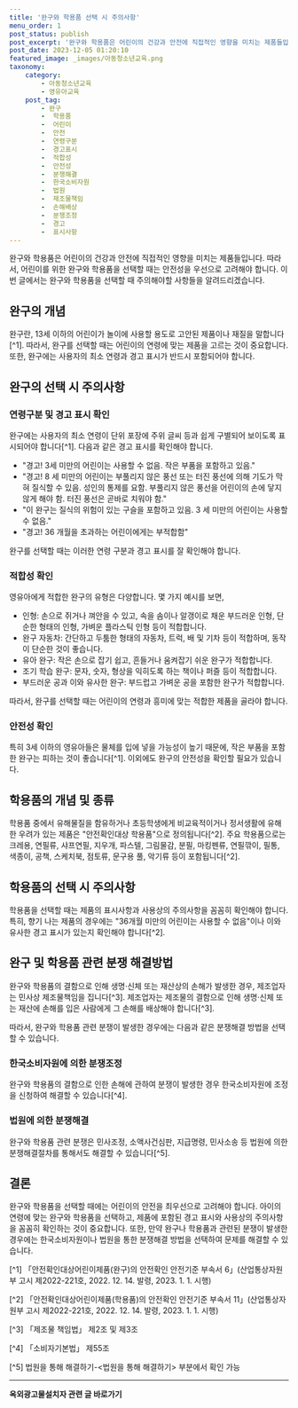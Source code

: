 ```yaml
---
title: '완구와 학용품 선택 시 주의사항'
menu_order: 1
post_status: publish
post_excerpt: '완구와 학용품은 어린이의 건강과 안전에 직접적인 영향을 미치는 제품들입니다. 따라서, 어린이를 위한 완구와 학용품을 선택할 때는 안전성을 우선으로 고려해야 합니다. 이번 글에서는 완구와 학용품을 선택할 때 주의해야할 사항들을 알려드리겠습니다.'
post_date: 2023-12-05 01:20:10
featured_image: _images/아동청소년교육.png
taxonomy:
    category:
        - 아동청소년교육
        - 영유아교육
    post_tag:
        - 완구
        -  학용품
        -  어린이
        -  안전
        -  연령구분
        -  경고표시
        -  적합성
        -  안전성
        -  분쟁해결
        -  한국소비자원
        -  법원
        -  제조물책임
        -  손해배상
        -  분쟁조정
        -  경고
        -  표시사항
---
```



완구와 학용품은 어린이의 건강과 안전에 직접적인 영향을 미치는 제품들입니다. 따라서, 어린이를 위한 완구와 학용품을 선택할 때는 안전성을 우선으로 고려해야 합니다. 이번 글에서는 완구와 학용품을 선택할 때 주의해야할 사항들을 알려드리겠습니다.

## 완구의 개념

완구란, 13세 이하의 어린이가 놀이에 사용할 용도로 고안된 제품이나 재질을 말합니다[^1]. 따라서, 완구를 선택할 때는 어린이의 연령에 맞는 제품을 고르는 것이 중요합니다. 또한, 완구에는 사용자의 최소 연령과 경고 표시가 반드시 포함되어야 합니다.

## 완구의 선택 시 주의사항

### 연령구분 및 경고 표시 확인

완구에는 사용자의 최소 연령이 단위 포장에 주위 글씨 등과 쉽게 구별되어 보이도록 표시되어야 합니다[^1]. 다음과 같은 경고 표시를 확인해야 합니다.

- "경고! 3세 미만의 어린이는 사용할 수 없음. 작은 부품을 포함하고 있음."
- "경고! 8 세 미만의 어린이는 부풀리지 않은 풍선 또는 터진 풍선에 의해 기도가 막혀 질식할 수 있음. 성인의 통제를 요함. 부풀리지 않은 풍선을 어린이의 손에 닿지 않게 해야 함. 터진 풍선은 곧바로 치워야 함."
- "이 완구는 질식의 위험이 있는 구슬을 포함하고 있음. 3 세 미만의 어린이는 사용할 수 없음."
- "경고! 36 개월을 초과하는 어린이에게는 부적합함"

완구를 선택할 때는 이러한 연령 구분과 경고 표시를 잘 확인해야 합니다.

### 적합성 확인

영유아에게 적합한 완구의 유형은 다양합니다. 몇 가지 예시를 보면,

- 인형: 손으로 쥐거나 껴안을 수 있고, 속을 솜이나 알갱이로 채운 부드러운 인형, 단순한 형태의 인형, 가벼운 플라스틱 인형 등이 적합합니다.
- 완구 자동차: 간단하고 두툼한 형태의 자동차, 트럭, 배 및 기차 등이 적합하며, 동작이 단순한 것이 좋습니다.
- 유아 완구: 작은 손으로 잡기 쉽고, 흔들거나 움켜잡기 쉬운 완구가 적합합니다.
- 조기 학습 완구: 문자, 숫자, 형상을 익히도록 하는 책이나 퍼즐 등이 적합합니다.
- 부드러운 공과 이와 유사한 완구: 부드럽고 가벼운 공을 포함한 완구가 적합합니다.

따라서, 완구를 선택할 때는 어린이의 연령과 흥미에 맞는 적합한 제품을 골라야 합니다.

### 안전성 확인

특히 3세 이하의 영유아들은 물체를 입에 넣을 가능성이 높기 때문에, 작은 부품을 포함한 완구는 피하는 것이 좋습니다[^1]. 이외에도 완구의 안전성을 확인할 필요가 있습니다.

## 학용품의 개념 및 종류

학용품 중에서 유해물질을 함유하거나 초등학생에게 비교육적이거나 정서생활에 유해한 우려가 있는 제품은 "안전확인대상 학용품"으로 정의됩니다[^2]. 주요 학용품으로는 크레용, 연필류, 샤프연필, 지우개, 파스텔, 그림물감, 분필, 마킹펜류, 연필깎이, 필통, 색종이, 공책, 스케치북, 점토류, 문구용 풀, 악기류 등이 포함됩니다[^2].

## 학용품의 선택 시 주의사항

학용품을 선택할 때는 제품의 표시사항과 사용상의 주의사항을 꼼꼼히 확인해야 합니다. 특히, 향기 나는 제품의 경우에는 "36개월 미만의 어린이는 사용할 수 없음"이나 이와 유사한 경고 표시가 있는지 확인해야 합니다[^2].

## 완구 및 학용품 관련 분쟁 해결방법

완구와 학용품의 결함으로 인해 생명·신체 또는 재산상의 손해가 발생한 경우, 제조업자는 민사상 제조물책임을 집니다[^3]. 제조업자는 제조물의 결함으로 인해 생명·신체 또는 재산에 손해를 입은 사람에게 그 손해를 배상해야 합니다[^3].

따라서, 완구와 학용품 관련 분쟁이 발생한 경우에는 다음과 같은 분쟁해결 방법을 선택할 수 있습니다.

### 한국소비자원에 의한 분쟁조정

완구와 학용품의 결함으로 인한 손해에 관하여 분쟁이 발생한 경우 한국소비자원에 조정을 신청하여 해결할 수 있습니다[^4].

### 법원에 의한 분쟁해결

완구와 학용품 관련 분쟁은 민사조정, 소액사건심판, 지급명령, 민사소송 등 법원에 의한 분쟁해결절차를 통해서도 해결할 수 있습니다[^5].

## 결론

완구와 학용품을 선택할 때에는 어린이의 안전을 최우선으로 고려해야 합니다. 아이의 연령에 맞는 완구와 학용품을 선택하고, 제품에 포함된 경고 표시와 사용상의 주의사항을 꼼꼼히 확인하는 것이 중요합니다. 또한, 만약 완구나 학용품과 관련된 분쟁이 발생한 경우에는 한국소비자원이나 법원을 통한 분쟁해결 방법을 선택하여 문제를 해결할 수 있습니다.

[^1] 「안전확인대상어린이제품(완구)의 안전확인 안전기준 부속서 6」(산업통상자원부 고시 제2022-221호, 2022. 12. 14. 발령, 2023. 1. 1. 시행)

[^2] 「안전확인대상어린이제품(학용품)의 안전확인 안전기준 부속서 11」(산업통상자원부 고시 제2022-221호, 2022. 12. 14. 발령, 2023. 1. 1. 시행)

[^3] 「제조물 책임법」 제2조 및 제3조

[^4] 「소비자기본법」 제55조

[^5] 법원을 통해 해결하기-<법원을 통해 해결하기> 부분에서 확인 가능
<!-- wp:separator -->
<hr class="wp-block-separator has-alpha-channel-opacity"/>
<!-- /wp:separator -->

<!-- wp:group {"backgroundColor":"base","layout":{"type":"constrained"}} -->
<div class="wp-block-group has-base-background-color has-background"><!-- wp:paragraph {"align":"center","fontSize":"medium"} -->
<p class="has-text-align-center has-large-font-size"><strong>옥외광고물설치자 관련 글 바로가기</strong></p>
<!-- /wp:paragraph -->


<!-- wp:latest-posts
{"categories":[{"id":27298,"count":19,"description":"","link":"https://uknowlaw.com/category/%ec%98%a5%ec%99%b8%ea%b4%91%ea%b3%a0%eb%ac%bc%ec%84%a4%ec%b9%98%ec%9e%90/","name":"옥외광고물설치자","slug":"옥외광고물설치자","taxonomy":"category","parent":0,"meta":[],"_links":{"self":[{"href":"https://uknowlaw.com/wp-json/wp/v2/categories/27298"}],"collection":[{"href":"https://uknowlaw.com/wp-json/wp/v2/categories"}],"about":[{"href":"https://uknowlaw.com/wp-json/wp/v2/taxonomies/category"}],"wp:post_type":[{"href":"https://uknowlaw.com/wp-json/wp/v2/posts?categories=27298"}],"curies":[{"name":"wp","href":"https://api.w.org/{rel}","templated":true}]}}],"postsToShow":100,"excerptLength":28,"postLayout":"grid","columns":2,"featuredImageAlign":"left","featuredImageSizeSlug":"large","fontSize":"small"} /--></div>
<!-- /wp:group -->